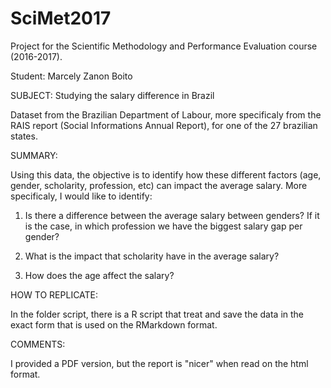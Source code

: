 # SciMet2017
Project for the Scientific Methodology and Performance Evaluation course (2016-2017). 

Student: Marcely Zanon Boito

SUBJECT: Studying the salary difference in Brazil

Dataset from the Brazilian Department of Labour, more specificaly from the RAIS report (Social Informations Annual Report), for one of the 27 brazilian states.

SUMMARY: 

Using this data, the objective is to identify how these different factors (age, gender, scholarity, profession, etc) can impact the average salary. More specificaly, I would like to identify:

1. Is there a difference between the average salary between genders? If it is the case, in which profession we have the biggest salary gap per gender?

2. What is the impact that scholarity have in the average salary?

3. How does the age affect the salary?

HOW TO REPLICATE:

In the folder script, there is a R script that treat and save the data in the exact form that is used on the RMarkdown format.

COMMENTS:

I provided a PDF version, but the report is "nicer" when read on the html format.